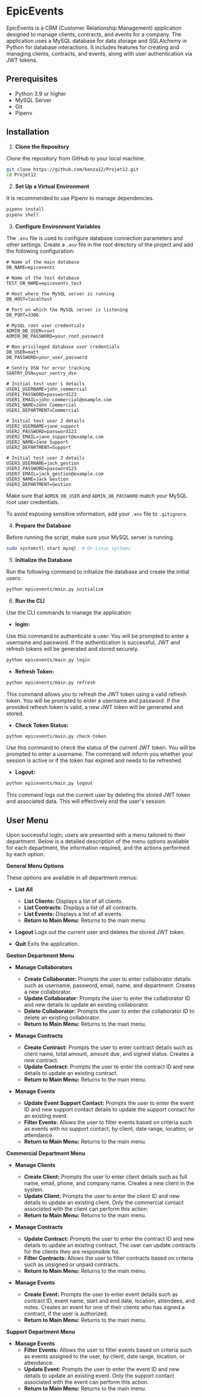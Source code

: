 # EpicEvents

EpicEvents is a CRM (Customer Relationship Management) application designed to manage clients, contracts, and events for a company. The application uses a MySQL database for data storage and SQLAlchemy in Python for database interactions. It includes features for creating and managing clients, contracts, and events, along with user authentication via JWT tokens.

## Prerequisites

- Python 3.9 or higher
- MySQL Server
- Git
- Pipenv

## Installation

1. **Clone the Repository**

Clone the repository from GitHub to your local machine.

```sh
git clone https://github.com/kenza12/Projet12.git
cd Projet12
```

2. **Set Up a Virtual Environment**

It is recommended to use Pipenv to manage dependencies.

```sh
pipenv install
pipenv shell
```

3. **Configure Environment Variables**

The `.env` file is used to configure database connection parameters and other settings. Create a `.env` file in the root directory of the project and add the following configuration:

```code
# Name of the main database
DB_NAME=epicevents

# Name of the test database
TEST_DB_NAME=epicevents_test

# Host where the MySQL server is running
DB_HOST=localhost

# Port on which the MySQL server is listening
DB_PORT=3306

# MySQL root user credentials
ADMIN_DB_USER=root
ADMIN_DB_PASSWORD=your_root_password

# Non-privileged database user credentials
DB_USER=matt
DB_PASSWORD=your_user_password

# Sentry DSN for error tracking
SENTRY_DSN=your_sentry_dsn

# Initial test user 1 details
USER1_USERNAME=john_commercial
USER1_PASSWORD=password123
USER1_EMAIL=john_commercial@example.com
USER1_NAME=John Commercial
USER1_DEPARTMENT=Commercial

# Initial test user 2 details
USER2_USERNAME=jane_support
USER2_PASSWORD=password123
USER2_EMAIL=jane_support@example.com
USER2_NAME=Jane Support
USER2_DEPARTMENT=Support

# Initial test user 3 details
USER3_USERNAME=jack_gestion
USER3_PASSWORD=password123
USER3_EMAIL=jack_gestion@example.com
USER3_NAME=Jack Gestion
USER3_DEPARTMENT=Gestion
```

Make sure that `ADMIN_DB_USER` and `ADMIN_DB_PASSWORD` match your MySQL root user credentials.

To avoid exposing sensitive information, add your `.env` file to `.gitignore`.

4. **Prepare the Database**

Before running the script, make sure your MySQL server is running.

```sh
sudo systemctl start mysql  # On Linux systems
```

5. **Initialize the Database**

Run the following command to initialize the database and create the initial users:

```sh
python epicevents/main.py initialize
```

6. **Run the CLI**

Use the CLI commands to manage the application:

- **login:**

Use this command to authenticate a user. You will be prompted to enter a username and password. If the authentication is successful, JWT and refresh tokens will be generated and stored securely.

```sh
python epicevents/main.py login
```

- **Refresh Token:**

```sh
python epicevents/main.py refresh
```

This command allows you to refresh the JWT token using a valid refresh token. You will be prompted to enter a username and password. If the provided refresh token is valid, a new JWT token will be generated and stored.

- **Check Token Status:**

```sh
python epicevents/main.py check-token
```

Use this command to check the status of the current JWT token. You will be prompted to enter a username. The command will inform you whether your session is active or if the token has expired and needs to be refreshed.

- **Logout:**

```sh
python epicevents/main.py logout
```

This command logs out the current user by deleting the stored JWT token and associated data. This will effectively end the user's session.

## User Menu

Upon successful login, users are presented with a menu tailored to their department. Below is a detailed description of the menu options available for each department, the information required, and the actions performed by each option.

**General Menu Options**

These options are available in all department menus:

- **List All**
    - **List Clients:** Displays a list of all clients.
    - **List Contracts:** Displays a list of all contracts.
    - **List Events:** Displays a list of all events.
    - **Return to Main Menu:** Returns to the main menu.

- **Logout**
        Logs out the current user and deletes the stored JWT token.

- **Quit**
        Exits the application.

**Gestion Department Menu**

- **Manage Collaborators**
    - **Create Collaborator:** Prompts the user to enter collaborator details such as username, password, email, name, and department. Creates a new collaborator.
    - **Update Collaborator:** Prompts the user to enter the collaborator ID and new details to update an existing collaborator.
    - **Delete Collaborator:** Prompts the user to enter the collaborator ID to delete an existing collaborator.
    - **Return to Main Menu:** Returns to the main menu.

- **Manage Contracts**
    - **Create Contract:** Prompts the user to enter contract details such as client name, total amount, amount due, and signed status. Creates a new contract.
    - **Update Contract:** Prompts the user to enter the contract ID and new details to update an existing contract.
    - **Return to Main Menu:** Returns to the main menu.

- **Manage Events**
    - **Update Event Support Contact:** Prompts the user to enter the event ID and new support contact details to update the support contact for an existing event.
    - **Filter Events:** Allows the user to filter events based on criteria such as events with no support contact, by client, date range, location, or attendance.
    - **Return to Main Menu:** Returns to the main menu.


**Commercial Department Menu**

- **Manage Clients**
    - **Create Client:** Prompts the user to enter client details such as full name, email, phone, and company name. Creates a new client in the system.
    - **Update Client:** Prompts the user to enter the client ID and new details to update an existing client. Only the commercial contact associated with the client can perform this action.
    - **Return to Main Menu:** Returns to the main menu.

- **Manage Contracts**
    - **Update Contract:** Prompts the user to enter the contract ID and new details to update an existing contract. The user can update contracts for the clients they are responsible for.
    - **Filter Contracts:** Allows the user to filter contracts based on criteria such as unsigned or unpaid contracts.
    - **Return to Main Menu:** Returns to the main menu.

- **Manage Events**
    - **Create Event:** Prompts the user to enter event details such as contract ID, event name, start and end date, location, attendees, and notes. Creates an event for one of their clients who has signed a contract, if the user is authorized.
    - **Return to Main Menu:** Returns to the main menu.

**Support Department Menu**

- **Manage Events**
    - **Filter Events:** Allows the user to filter events based on criteria such as events assigned to the user, by client, date range, location, or attendance.
    - **Update Event:** Prompts the user to enter the event ID and new details to update an existing event. Only the support contact associated with the event can perform this action.
    - **Return to Main Menu:** Returns to the main menu.